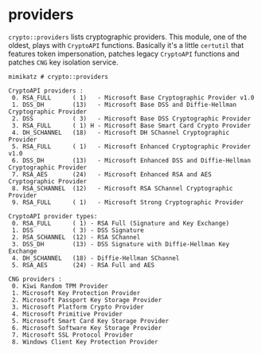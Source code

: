 # providers

`crypto::providers` lists cryptographic providers. This module, one of the oldest, plays with `CryptoAPI` functions. Basically it's a little `certutil` that features token impersonation, patches legacy `CryptoAPI` functions and patches `CNG` key isolation service.

```
mimikatz # crypto::providers

CryptoAPI providers :
 0. RSA_FULL      ( 1)   - Microsoft Base Cryptographic Provider v1.0
 1. DSS_DH        (13)   - Microsoft Base DSS and Diffie-Hellman Cryptographic Provider
 2. DSS           ( 3)   - Microsoft Base DSS Cryptographic Provider
 3. RSA_FULL      ( 1) H - Microsoft Base Smart Card Crypto Provider
 4. DH_SCHANNEL   (18)   - Microsoft DH SChannel Cryptographic Provider
 5. RSA_FULL      ( 1)   - Microsoft Enhanced Cryptographic Provider v1.0
 6. DSS_DH        (13)   - Microsoft Enhanced DSS and Diffie-Hellman Cryptographic Provider
 7. RSA_AES       (24)   - Microsoft Enhanced RSA and AES Cryptographic Provider
 8. RSA_SCHANNEL  (12)   - Microsoft RSA SChannel Cryptographic Provider
 9. RSA_FULL      ( 1)   - Microsoft Strong Cryptographic Provider

CryptoAPI provider types:
 0. RSA_FULL      ( 1) - RSA Full (Signature and Key Exchange)
 1. DSS           ( 3) - DSS Signature
 2. RSA_SCHANNEL  (12) - RSA SChannel
 3. DSS_DH        (13) - DSS Signature with Diffie-Hellman Key Exchange
 4. DH_SCHANNEL   (18) - Diffie-Hellman SChannel
 5. RSA_AES       (24) - RSA Full and AES

CNG providers :
 0. Kiwi Random TPM Provider
 1. Microsoft Key Protection Provider
 2. Microsoft Passport Key Storage Provider
 3. Microsoft Platform Crypto Provider
 4. Microsoft Primitive Provider
 5. Microsoft Smart Card Key Storage Provider
 6. Microsoft Software Key Storage Provider
 7. Microsoft SSL Protocol Provider
 8. Windows Client Key Protection Provider
```

